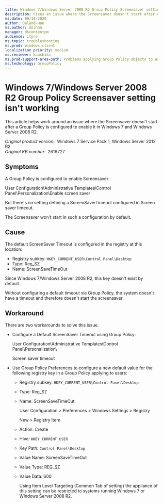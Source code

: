 ```yaml
---
title: Windows 7/Windows Server 2008 R2 Group Policy Screensaver setting isn't working
description: Fixes an issue where the Screensaver doesn't start after a Group Policy is configured to enable it in Windows 7 and Windows Server 2008 R2.
ms.date: 09/14/2020
author: Deland-Han
ms.author: delhan
manager: dscontentpm
audience: itpro
ms.topic: troubleshooting
ms.prod: windows-client
localization_priority: medium
ms.reviewer: kaushika
ms.prod-support-area-path: Problems applying Group Policy objects to users or computers
ms.technology: GroupPolicy
---
```

# Windows 7/Windows Server 2008 R2 Group Policy Screensaver setting isn't working

This article helps work around an issue where the Screensaver doesn't start after a Group Policy is configured to enable it in Windows 7 and Windows Server 2008 R2.

_Original product version:_ &nbsp;Windows 7 Service Pack 1, Windows Server 2012 R2  
_Original KB number:_ &nbsp;2616727

## Symptoms

A Group Policy is configured to enable Screensaver:

User Configuration\\Administrative Templates\\Control Panel\\Personalization\\Enable screen saver

But there's no setting defining a ScreenSaverTimeout configured in Screen saver timeout.

The Screensaver won't start in such a configuration by default.

## Cause

The default ScreenSaver Timeout is configured in the registry at this location:

- Registry subkey: `HKEY_CURRENT_USER\Control Panel\Desktop`  
- Type: Reg_SZ
- Name: ScreenSaveTimeOut

Since Windows 7/Windows Server 2008 R2, this key doesn't exist by default.

Without configuring a default timeout via Group Policy, the system doesn't have a timeout and therefore doesn't start the screensaver.

## Workaround

There are two workarounds to solve this issue.

- Configure a Default ScreenSaver Timeout using Group Policy:

    User Configuration\\Administrative Templates\\Control Panel\\Personalization\\

    Screen saver timeout

- Use Group Policy Preferences to configure a new default value for the following registry key in a Group Policy applying to users:

  - Registry subkey: `HKEY_CURRENT_USER\Control Panel\Desktop`
  - Type: Reg_SZ
  - Name: ScreenSaveTimeOut

    User Configuration > Preferences > Windows Settings > Registry

    New > Registry Item

  - Action: Create
  - Hive: `HKEY_CURRENT_USER`
  - Key Path: `Control Panel\Desktop`
  - Value Name: ScreenSaveTimeOut
  - Value Type: REG_SZ
  - Value Data: 600

    Using Item Level Targeting (Common Tab of setting) the appliance of this setting can be restricted to systems running Windows 7 or Windows Server 2008 R2.
